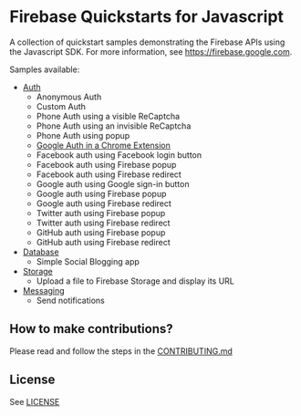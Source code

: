 # Firebase Quickstarts for Javascript

A collection of quickstart samples demonstrating the Firebase APIs using the Javascript SDK. For more information, see https://firebase.google.com.

Samples available:
 - [Auth](auth)
   - Anonymous Auth
   - Custom Auth
   - Phone Auth using a visible ReCaptcha
   - Phone Auth using an invisible ReCaptcha
   - Phone Auth using popup
   - [Google Auth in a Chrome Extension](auth/chromextension)
   - Facebook auth using Facebook login button
   - Facebook auth using Firebase popup
   - Facebook auth using Firebase redirect
   - Google auth using Google sign-in button
   - Google auth using Firebase popup
   - Google auth using Firebase redirect
   - Twitter auth using Firebase popup
   - Twitter auth using Firebase redirect
   - GitHub auth using Firebase popup
   - GitHub auth using Firebase redirect
 - [Database](database)
   - Simple Social Blogging app 
 - [Storage](storage)
   - Upload a file to Firebase Storage and display its URL
 - [Messaging](messaging)
   - Send notifications

## How to make contributions?
Please read and follow the steps in the [CONTRIBUTING.md](CONTRIBUTING.md)

## License
See [LICENSE](LICENSE)
